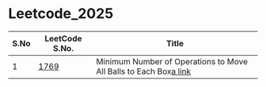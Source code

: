 # Leetcode_2025

| S.No | LeetCode S.No. | Title                                                                 |
|------|----------------|----------------------------------------------------------------------|
| 1    | [1769](https://leetcode.com/problems/minimum-number-of-operations-to-move-all-balls-to-each-box/)           | Minimum Number of Operations to Move All Balls to Each Box[a link](./1769_M)          |